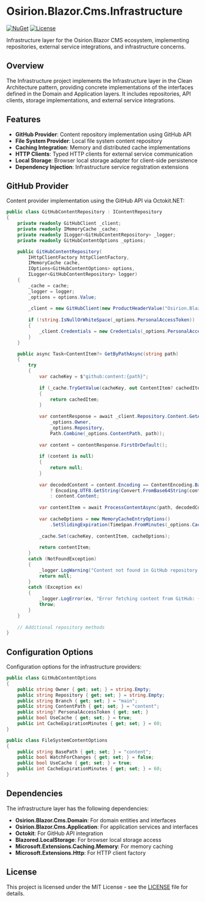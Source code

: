 # Osirion.Blazor.Cms.Infrastructure

[![NuGet](https://img.shields.io/nuget/v/Osirion.Blazor.Cms.Infrastructure)](https://www.nuget.org/packages/Osirion.Blazor.Cms.Infrastructure)
[![License](https://img.shields.io/github/license/obrana-boranija/Osirion.Blazor)](https://github.com/obrana-boranija/Osirion.Blazor/blob/master/LICENSE.txt)

Infrastructure layer for the Osirion.Blazor CMS ecosystem, implementing repositories, external service integrations, and infrastructure concerns.

## Overview

The Infrastructure project implements the Infrastructure layer in the Clean Architecture pattern, providing concrete implementations of the interfaces defined in the Domain and Application layers. It includes repositories, API clients, storage implementations, and external service integrations.

## Features

- **GitHub Provider**: Content repository implementation using GitHub API
- **File System Provider**: Local file system content repository
- **Caching Integration**: Memory and distributed cache implementations
- **HTTP Clients**: Typed HTTP clients for external service communication
- **Local Storage**: Browser local storage adapter for client-side persistence
- **Dependency Injection**: Infrastructure service registration extensions

## GitHub Provider

Content provider implementation using the GitHub API via Octokit.NET:

```csharp
public class GitHubContentRepository : IContentRepository
{
    private readonly GitHubClient _client;
    private readonly IMemoryCache _cache;
    private readonly ILogger<GitHubContentRepository> _logger;
    private readonly GitHubContentOptions _options;

    public GitHubContentRepository(
        IHttpClientFactory httpClientFactory,
        IMemoryCache cache,
        IOptions<GitHubContentOptions> options,
        ILogger<GitHubContentRepository> logger)
    {
        _cache = cache;
        _logger = logger;
        _options = options.Value;
        
        _client = new GitHubClient(new ProductHeaderValue("Osirion.Blazor.Cms"));
        
        if (!string.IsNullOrWhiteSpace(_options.PersonalAccessToken))
        {
            _client.Credentials = new Credentials(_options.PersonalAccessToken);
        }
    }

    public async Task<ContentItem?> GetByPathAsync(string path)
    {
        try
        {
            var cacheKey = $"github:content:{path}";
            
            if (_cache.TryGetValue(cacheKey, out ContentItem? cachedItem))
            {
                return cachedItem;
            }
            
            var contentResponse = await _client.Repository.Content.GetAllContents(
                _options.Owner, 
                _options.Repository,
                Path.Combine(_options.ContentPath, path));
                
            var content = contentResponse.FirstOrDefault();
            
            if (content is null)
            {
                return null;
            }
            
            var decodedContent = content.Encoding == ContentEncoding.Base64
                ? Encoding.UTF8.GetString(Convert.FromBase64String(content.Content))
                : content.Content;
                
            var contentItem = await ProcessContentAsync(path, decodedContent);
            
            var cacheOptions = new MemoryCacheEntryOptions()
                .SetSlidingExpiration(TimeSpan.FromMinutes(_options.CacheExpirationMinutes));
                
            _cache.Set(cacheKey, contentItem, cacheOptions);
            
            return contentItem;
        }
        catch (NotFoundException)
        {
            _logger.LogWarning("Content not found in GitHub repository: {Path}", path);
            return null;
        }
        catch (Exception ex)
        {
            _logger.LogError(ex, "Error fetching content from GitHub: {Path}", path);
            throw;
        }
    }
    
    // Additional repository methods
}
```

## Configuration Options

Configuration options for the infrastructure providers:

```csharp
public class GitHubContentOptions
{
    public string Owner { get; set; } = string.Empty;
    public string Repository { get; set; } = string.Empty;
    public string Branch { get; set; } = "main";
    public string ContentPath { get; set; } = "content";
    public string? PersonalAccessToken { get; set; }
    public bool UseCache { get; set; } = true;
    public int CacheExpirationMinutes { get; set; } = 60;
}

public class FileSystemContentOptions
{
    public string BasePath { get; set; } = "content";
    public bool WatchForChanges { get; set; } = false;
    public bool UseCache { get; set; } = true;
    public int CacheExpirationMinutes { get; set; } = 60;
}
```

## Dependencies

The infrastructure layer has the following dependencies:

- **Osirion.Blazor.Cms.Domain**: For domain entities and interfaces
- **Osirion.Blazor.Cms.Application**: For application services and interfaces
- **Octokit**: For GitHub API integration
- **Blazored.LocalStorage**: For browser local storage access
- **Microsoft.Extensions.Caching.Memory**: For memory caching
- **Microsoft.Extensions.Http**: For HTTP client factory

## License

This project is licensed under the MIT License - see the [LICENSE](https://github.com/obrana-boranija/Osirion.Blazor/blob/master/LICENSE.txt) file for details.